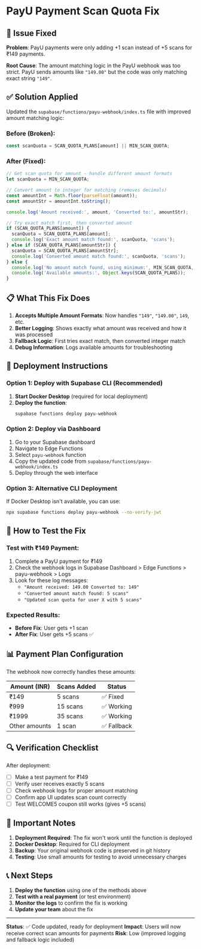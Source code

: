 # PayU Payment Scan Quota Fix

## 🔧 Issue Fixed

**Problem**: PayU payments were only adding +1 scan instead of +5 scans for ₹149 payments.

**Root Cause**: The amount matching logic in the PayU webhook was too strict. PayU sends amounts like `"149.00"` but the code was only matching exact string `"149"`.

## ✅ Solution Applied

Updated the `supabase/functions/payu-webhook/index.ts` file with improved amount matching logic:

### Before (Broken):
```javascript
const scanQuota = SCAN_QUOTA_PLANS[amount] || MIN_SCAN_QUOTA;
```

### After (Fixed):
```javascript
// Get scan quota for amount - handle different amount formats
let scanQuota = MIN_SCAN_QUOTA;

// Convert amount to integer for matching (removes decimals)
const amountInt = Math.floor(parseFloat(amount));
const amountStr = amountInt.toString();

console.log('Amount received:', amount, 'Converted to:', amountStr);

// Try exact match first, then converted amount
if (SCAN_QUOTA_PLANS[amount]) {
  scanQuota = SCAN_QUOTA_PLANS[amount];
  console.log('Exact amount match found:', scanQuota, 'scans');
} else if (SCAN_QUOTA_PLANS[amountStr]) {
  scanQuota = SCAN_QUOTA_PLANS[amountStr];
  console.log('Converted amount match found:', scanQuota, 'scans');
} else {
  console.log('No amount match found, using minimum:', MIN_SCAN_QUOTA, 'scans');
  console.log('Available amounts:', Object.keys(SCAN_QUOTA_PLANS));
}
```

## 📋 What This Fix Does

1. **Accepts Multiple Amount Formats**: Now handles `"149"`, `"149.00"`, `149`, etc.
2. **Better Logging**: Shows exactly what amount was received and how it was processed
3. **Fallback Logic**: First tries exact match, then converted integer match
4. **Debug Information**: Logs available amounts for troubleshooting

## 🚀 Deployment Instructions

### Option 1: Deploy with Supabase CLI (Recommended)

1. **Start Docker Desktop** (required for local deployment)
2. **Deploy the function**:
   ```bash
   supabase functions deploy payu-webhook
   ```

### Option 2: Deploy via Dashboard

1. Go to your Supabase dashboard
2. Navigate to Edge Functions
3. Select `payu-webhook` function
4. Copy the updated code from `supabase/functions/payu-webhook/index.ts`
5. Deploy through the web interface

### Option 3: Alternative CLI Deployment

If Docker Desktop isn't available, you can use:
```bash
npx supabase functions deploy payu-webhook --no-verify-jwt
```

## 🧪 How to Test the Fix

### Test with ₹149 Payment:
1. Complete a PayU payment for ₹149
2. Check the webhook logs in Supabase Dashboard > Edge Functions > payu-webhook > Logs
3. Look for these log messages:
   - `"Amount received: 149.00 Converted to: 149"`
   - `"Converted amount match found: 5 scans"`
   - `"Updated scan quota for user X with 5 scans"`

### Expected Results:
- **Before Fix**: User gets +1 scan
- **After Fix**: User gets +5 scans ✅

## 📊 Payment Plan Configuration

The webhook now correctly handles these amounts:

| Amount (INR) | Scans Added | Status |
|-------------|-------------|---------|
| ₹149        | 5 scans     | ✅ Fixed |
| ₹999        | 15 scans    | ✅ Working |
| ₹1999       | 35 scans    | ✅ Working |
| Other amounts| 1 scan     | ✅ Fallback |

## 🔍 Verification Checklist

After deployment:
- [ ] Make a test payment for ₹149
- [ ] Verify user receives exactly 5 scans
- [ ] Check webhook logs for proper amount matching
- [ ] Confirm app UI updates scan count correctly
- [ ] Test WELCOME5 coupon still works (gives +5 scans)

## 🚨 Important Notes

1. **Deployment Required**: The fix won't work until the function is deployed
2. **Docker Desktop**: Required for CLI deployment
3. **Backup**: Your original webhook code is preserved in git history
4. **Testing**: Use small amounts for testing to avoid unnecessary charges

## 📞 Next Steps

1. **Deploy the function** using one of the methods above
2. **Test with a real payment** (or test environment)
3. **Monitor the logs** to confirm the fix is working
4. **Update your team** about the fix

---

**Status**: ✅ Code updated, ready for deployment
**Impact**: Users will now receive correct scan amounts for payments
**Risk**: Low (improved logging and fallback logic included) 